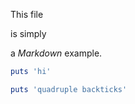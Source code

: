 This file



is simply



a _Markdown_ example.

```ruby
puts 'hi'
```

````ruby
puts 'quadruple backticks'
````
